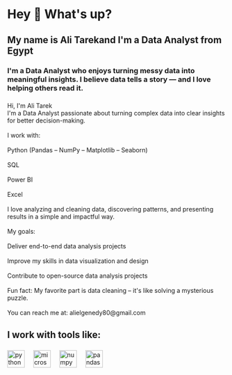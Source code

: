 <h1 align="left">Hey 👋 What's up?</h1>

###

<h2 align="left">My name is Ali Tarekand I'm a Data Analyst from Egypt</h2>

###

<h3 align="left">I'm a Data Analyst who enjoys turning messy data into meaningful insights. I believe data tells a story — and I love helping others read it.</h3>

###

<p align="left">Hi, I'm Ali Tarek<br>I'm a Data Analyst passionate about turning complex data into clear insights for better decision-making.<br><br>I work with:<br><br>Python (Pandas – NumPy – Matplotlib – Seaborn)<br><br>SQL<br><br>Power BI<br><br>Excel<br><br>I love analyzing and cleaning data, discovering patterns, and presenting results in a simple and impactful way.<br><br>My goals:<br><br>Deliver end-to-end data analysis projects<br><br>Improve my skills in data visualization and design<br><br>Contribute to open-source data analysis projects<br><br>Fun fact: My favorite part is data cleaning – it's like solving a mysterious puzzle.<br><br>You can reach me at: alielgenedy80@gmail.com</p>

###

<h2 align="left">I work with tools like:</h2>

###

<div align="left">
  <img src="https://cdn.jsdelivr.net/gh/devicons/devicon/icons/python/python-original.svg" height="40" alt="python logo"  />
  <img width="12" />
  <img src="https://cdn.jsdelivr.net/gh/devicons/devicon/icons/microsoftsqlserver/microsoftsqlserver-plain.svg" height="40" alt="microsoftsqlserver logo"  />
  <img width="12" />
  <img src="https://cdn.jsdelivr.net/gh/devicons/devicon/icons/numpy/numpy-original.svg" height="40" alt="numpy logo"  />
  <img width="12" />
  <img src="https://cdn.jsdelivr.net/gh/devicons/devicon/icons/pandas/pandas-original.svg" height="40" alt="pandas logo"  />
</div>

###
